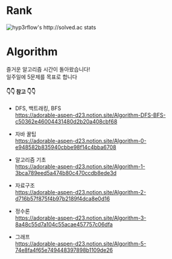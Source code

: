 # Rank
![hyp3rflow's http://solved.ac stats](https://github-readme-solvedac.hyp3rflow.vercel.app/api/?handle=dnjswldb98)

# Algorithm
즐거운 알고리즘 시간이 돌아왔습니다!   
일주일에 5문제를 목표로 합니다   
   

#### 👇👇 참고 👇👇
* DFS, 백트래킹, BFS   
https://adorable-aspen-d23.notion.site/Algorithm-DFS-BFS-c50362e46004431480d2b20a408cbf68

* 자바 꿀팁   
https://adorable-aspen-d23.notion.site/Algorithm-0-e948582b835940cbbe98f14c4bba6708

* 알고리즘 기초   
https://adorable-aspen-d23.notion.site/Algorithm-1-3bca789eed5a474b80c470ccdb8ede3d

* 자료구조   
https://adorable-aspen-d23.notion.site/Algorithm-2-d716b57f875f4b97b2189f4dca8e0d16

* 정수론   
https://adorable-aspen-d23.notion.site/Algorithm-3-8a48c55d7a104c55acae457757c06dfa

* 그래프   
https://adorable-aspen-d23.notion.site/Algorithm-5-74e8fa4f65e749448397898b1109de26
